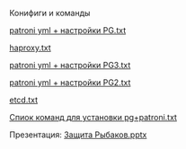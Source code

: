 Конифиги и команды

[patroni yml + настройки PG.txt](https://github.com/user-attachments/files/19315659/patroni.yml.%2B.PG.txt)

[haproxy.txt](https://github.com/user-attachments/files/19315660/haproxy.txt)

[patroni yml + настройки PG3.txt](https://github.com/user-attachments/files/19315661/patroni.yml.%2B.PG3.txt)

[patroni yml + настройки PG2.txt](https://github.com/user-attachments/files/19315662/patroni.yml.%2B.PG2.txt)

[etcd.txt](https://github.com/user-attachments/files/19324946/etcd.txt)

[Спиок команд для установки pg+patroni.txt](https://github.com/user-attachments/files/19324985/pg%2Bpatroni.txt)


Презентация:
[Защита Рыбаков.pptx](https://github.com/user-attachments/files/19324232/default.pptx)
